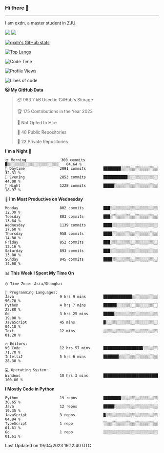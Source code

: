 ### Hi there 👋
---

I am qxdn, a master student in ZJU

[![](https://img.shields.io/badge/blog-qxdn-brightgreen?style=for-the-badge&logo=hexo)](https://qianxu.run) [![](https://img.shields.io/badge/bilibili-qxdn-ff69b4?style=for-the-badge&logo=Bilibili)](https://space.bilibili.com/11674667)


[![qxdn's GitHub stats](https://github-readme-stats.vercel.app/api?username=qxdn&count_private=true&show_icons=true)](https://github.com/qxdn)

[![Top Langs](https://github-readme-stats.vercel.app/api/top-langs/?username=qxdn&layout=compact)](https://github.com/qxdn)

<!--START_SECTION:waka-->
![Code Time](http://img.shields.io/badge/Code%20Time-990%20hrs%2034%20mins-blue)

![Profile Views](http://img.shields.io/badge/Profile%20Views-25-blue)

![Lines of code](https://img.shields.io/badge/From%20Hello%20World%20I%27ve%20Written-10.4%20million%20lines%20of%20code-blue)

**🐱 My GitHub Data** 

> 📦 963.7 kB Used in GitHub's Storage 
 > 
> 🏆 175 Contributions in the Year 2023
 > 
> 🚫 Not Opted to Hire
 > 
> 📜 48 Public Repositories 
 > 
> 🔑 22 Private Repositories 
 > 
**I'm a Night 🦉** 

```text
🌞 Morning                300 commits         █░░░░░░░░░░░░░░░░░░░░░░░░   04.64 % 
🌆 Daytime                2091 commits        ████████░░░░░░░░░░░░░░░░░   32.31 % 
🌃 Evening                2853 commits        ███████████░░░░░░░░░░░░░░   44.08 % 
🌙 Night                  1228 commits        █████░░░░░░░░░░░░░░░░░░░░   18.97 % 
```
📅 **I'm Most Productive on Wednesday** 

```text
Monday                   802 commits         ███░░░░░░░░░░░░░░░░░░░░░░   12.39 % 
Tuesday                  883 commits         ███░░░░░░░░░░░░░░░░░░░░░░   13.64 % 
Wednesday                1139 commits        ████░░░░░░░░░░░░░░░░░░░░░   17.60 % 
Thursday                 958 commits         ████░░░░░░░░░░░░░░░░░░░░░   14.80 % 
Friday                   852 commits         ███░░░░░░░░░░░░░░░░░░░░░░   13.16 % 
Saturday                 893 commits         ███░░░░░░░░░░░░░░░░░░░░░░   13.80 % 
Sunday                   945 commits         ████░░░░░░░░░░░░░░░░░░░░░   14.60 % 
```


📊 **This Week I Spent My Time On** 

```text
🕑︎ Time Zone: Asia/Shanghai

💬 Programming Languages: 
Java                     9 hrs 9 mins        █████████████░░░░░░░░░░░░   50.70 % 
Python                   4 hrs 7 mins        ██████░░░░░░░░░░░░░░░░░░░   22.80 % 
Go                       3 hrs 25 mins       █████░░░░░░░░░░░░░░░░░░░░   19.00 % 
JavaScript               45 mins             █░░░░░░░░░░░░░░░░░░░░░░░░   04.18 % 
Text                     12 mins             ░░░░░░░░░░░░░░░░░░░░░░░░░   01.20 % 

🔥 Editors: 
VS Code                  12 hrs 57 mins      ██████████████████░░░░░░░   71.70 % 
IntelliJ                 5 hrs 6 mins        ███████░░░░░░░░░░░░░░░░░░   28.30 % 

💻 Operating System: 
Windows                  18 hrs 3 mins       █████████████████████████   100.00 % 
```

**I Mostly Code in Python** 

```text
Python                   19 repos            ████████░░░░░░░░░░░░░░░░░   30.65 % 
Java                     12 repos            █████░░░░░░░░░░░░░░░░░░░░   19.35 % 
JavaScript               3 repos             █░░░░░░░░░░░░░░░░░░░░░░░░   04.84 % 
TypeScript               1 repo              ░░░░░░░░░░░░░░░░░░░░░░░░░   01.61 % 
Go                       1 repo              ░░░░░░░░░░░░░░░░░░░░░░░░░   01.61 % 
```




 Last Updated on 19/04/2023 16:12:40 UTC
<!--END_SECTION:waka-->

<!--
**qxdn/qxdn** is a ✨ _special_ ✨ repository because its `README.md` (this file) appears on your GitHub profile.

Here are some ideas to get you started:

- 🔭 I’m currently working on ...
- 🌱 I’m currently learning ...
- 👯 I’m looking to collaborate on ...
- 🤔 I’m looking for help with ...
- 💬 Ask me about ...
- 📫 How to reach me: ...
- 😄 Pronouns: ...
- ⚡ Fun fact: ...
-->
